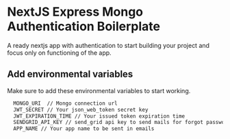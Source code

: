 
# NextJS Express Mongo Authentication Boilerplate

A ready nextjs app with authentication to start building your project and focus only on functioning of the app.


## Add environmental variables

Make sure to add these environmental variables to start working.

```bash
  MONGO_URI  // Mongo connection url
  JWT_SECRET // Your json_web_token secret key
  JWT_EXPIRATION_TIME // Your issued token expiration time
  SENDGRID_API_KEY // send_grid api key to send mails for forgot password request
  APP_NAME // Your app name to be sent in emails
```
    
